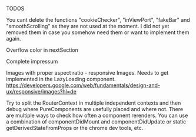 TODOS

You cant delete the functions
"cookieChecker", "inViewPort", "fakeBar" and "smoothScrolling" as they are not used at the moment. I did not yet removed them in case you somehow need them or want to implement them again.

Overflow color in nextSection

Complete impressum

Images with proper aspect ratio - responsive Images. Needs to get implemented in the LazyLoading component.
https://developers.google.com/web/fundamentals/design-and-ux/responsive/images?hl=de

Try to split the RouterContext in multiple independent contexts and then debug where PureComponents are usefully placed and where not.
There are multiple ways to check how often a component rerenders. You can use a combination of componentDidMount and componentDidUpdate or static getDerivedStateFromProps or the chrome dev tools, etc.
